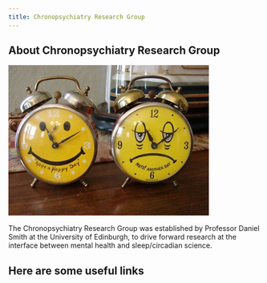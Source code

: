 ```yaml
---
title: Chronopsychiatry Research Group
---
```




## About Chronopsychiatry Research Group

![wellcome graphic](happy-sad-clock.jpg)

The Chronopsychiatry Research Group was established by Professor Daniel Smith at the University of Edinburgh, to drive forward research at the interface between mental health and sleep/circadian science.


## Here are some useful links 






